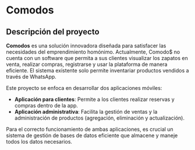 # Comodos

## Descripción del proyecto

**Comodos** es una solución innovadora diseñada para satisfacer las necesidades del emprendimiento homónimo. Actualmente, Comodo$ no cuenta con un software que permita a sus clientes visualizar los zapatos en venta, realizar compras, registrarse y usar la plataforma de manera eficiente. El sistema existente solo permite inventariar productos vendidos a través de WhatsApp.

Este proyecto se enfoca en desarrollar dos aplicaciones móviles:

- **Aplicación para clientes**: Permite a los clientes realizar reservas y compras dentro de la app.
- **Aplicación administrativa**: Facilita la gestión de ventas y la administración de productos (agregación, eliminación y actualización).

Para el correcto funcionamiento de ambas aplicaciones, es crucial un sistema de gestión de bases de datos eficiente que almacene y maneje todos los datos necesarios.

